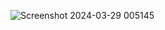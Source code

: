 ![Screenshot 2024-03-29 005145](https://github.com/RahtriGunantha/Prototype4/assets/64734950/b857dcef-f2b7-473d-9003-ffe7dba723d8)
